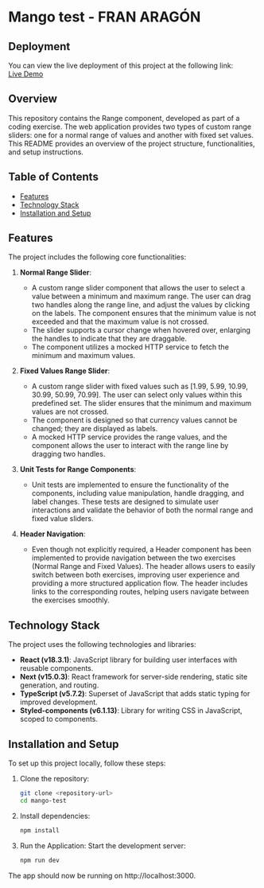 # Mango test - FRAN ARAGÓN

## Deployment

You can view the live deployment of this project at the following link:  
[Live Demo](https://mango-test-six.vercel.app/)

## Overview

This repository contains the Range component, developed as part of a coding exercise. The web application provides two types of custom range sliders: one for a normal range of values and another with fixed set values. This README provides an overview of the project structure, functionalities, and setup instructions.

## Table of Contents

- [Features](#features)
- [Technology Stack](#tech-stack)
- [Installation and Setup](#installation-setup)

<a id="features"></a>
## Features

The project includes the following core functionalities:

1. **Normal Range Slider**:
   - A custom range slider component that allows the user to select a value between a minimum and maximum range. The user can drag two handles along the range line, and adjust the values by clicking on the labels. The component ensures that the minimum value is not exceeded and that the maximum value is not crossed.
   - The slider supports a cursor change when hovered over, enlarging the handles to indicate that they are draggable.
   - The component utilizes a mocked HTTP service to fetch the minimum and maximum values.

2. **Fixed Values Range Slider**:
   - A custom range slider with fixed values such as [1.99, 5.99, 10.99, 30.99, 50.99, 70.99]. The user can select only values within this predefined set. The slider ensures that the minimum and maximum values are not crossed.
   - The component is designed so that currency values cannot be changed; they are displayed as labels.
   - A mocked HTTP service provides the range values, and the component allows the user to interact with the range line by dragging two handles.

3. **Unit Tests for Range Components**:
   - Unit tests are implemented to ensure the functionality of the components, including value manipulation, handle dragging, and label changes. These tests are designed to simulate user interactions and validate the behavior of both the normal range and fixed value sliders.
  
4. **Header Navigation**:
   - Even though not explicitly required, a Header component has been implemented to provide navigation between the two exercises (Normal Range and Fixed Values). The header allows users to easily switch between both exercises, improving user experience and providing a more structured application flow. The header includes links to the corresponding routes, helping users navigate between the exercises smoothly.

<a id="tech-stack"></a>
## Technology Stack

The project uses the following technologies and libraries:

- **React (v18.3.1)**: JavaScript library for building user interfaces with reusable components.
- **Next (v15.0.3)**: React framework for server-side rendering, static site generation, and routing.
- **TypeScript (v5.7.2)**: Superset of JavaScript that adds static typing for improved development.
- **Styled-components (v6.1.13)**: Library for writing CSS in JavaScript, scoped to components.

<a id="installation-setup"></a>
## Installation and Setup

To set up this project locally, follow these steps:

1. Clone the repository:

   ```bash
   git clone <repository-url>
   cd mango-test

2. Install dependencies:

   ```bash
   npm install

4. Run the Application:
Start the development server:
   ```bash
   npm run dev

The app should now be running on http://localhost:3000.
